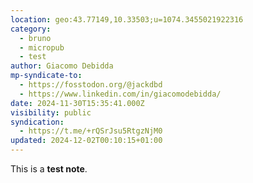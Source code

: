 ```yaml
---
location: geo:43.77149,10.33503;u=1074.3455021922316
category:
  - bruno
  - micropub
  - test
author: Giacomo Debidda
mp-syndicate-to:
  - https://fosstodon.org/@jackdbd
  - https://www.linkedin.com/in/giacomodebidda/
date: 2024-11-30T15:35:41.000Z
visibility: public
syndication:
  - https://t.me/+rQSrJsu5RtgzNjM0
updated: 2024-12-02T00:10:15+01:00
---
```


<p>This is a <strong>test note</strong>.</p>